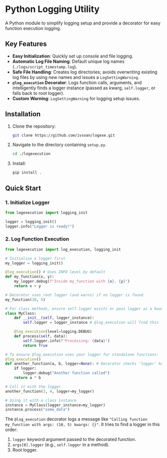 
# Python Logging Utility

A Python module to simplify logging setup and provide a decorator for easy function execution logging.

## Key Features

*   **Easy Initialization**: Quickly set up console and file logging.
*   **Automatic Log File Naming**: Default unique log names (`./logs/script_timestamp.log`).
*   **Safe File Handling**: Creates log directories; avoids overwriting existing log files by using new names and issues a `LogSettingWarning`.
*   **`@log_execution` Decorator**: Logs function calls, arguments, and intelligently finds a logger instance (passed as kwarg, `self.logger`, or falls back to root logger).
*   **Custom Warning**: `LogSettingWarning` for logging setup issues.

## Installation

1.  Clone the repository:
    ```bash
    git clone https://github.com/ivsoan/logexe.git
    ```
2.  Navigate to the directory containing `setup.py`.
    ```bash
    cd ./logexecution
    ```
3.  Install:
    ```bash
    pip install .
    ```

## Quick Start

### 1. Initialize Logger

```python
from logexecution import logging_init

logger = logging_init()
logger.info("Logger is ready!")
```

### 2. Log Function Execution

```python
from logexecution import log_execution, logging_init

# Initialize a logger first
my_logger = logging_init()

@log_execution() # Uses INFO level by default
def my_function(x, y):
    my_logger.debug(f"Inside my_function with {x}, {y}")
    return x + y

# Decorator uses root logger (and warns) if no logger is found
my_function(10, 5)

# For class methods, ensure self.logger exists or pass logger as a kwarg
class MyClass:
    def __init__(self, logger_instance):
        self.logger = logger_instance # @log_execution will find this

    @log_execution(level=logging.DEBUG)
    def process(self, data):
        self.logger.info(f"Processing: {data}")
        return True

# To ensure @log_execution uses your logger for standalone functions:
@log_execution()
def another_function(a, b, logger=None): # Decorator checks 'logger' kwarg
    if logger:
        logger.debug("Another function called")
    return a * b

# Call it with the logger
another_function(3, 4, logger=my_logger)

# Using it with a class instance
instance = MyClass(logger_instance=my_logger)
instance.process("some_data")
```
The `@log_execution` decorator logs a message like `"Calling function my_function with args: (10, 5) kwargs: {}"`.
It tries to find a logger in this order:
1.  `logger` keyword argument passed to the decorated function.
2.  `args[0].logger` (e.g., `self.logger` in a method).
3.  Root logger.
